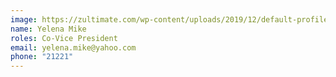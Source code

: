 ```yaml
---
image: https://zultimate.com/wp-content/uploads/2019/12/default-profile.png
name: Yelena Mike
roles: Co-Vice President
email: yelena.mike@yahoo.com
phone: "21221"
---
```

